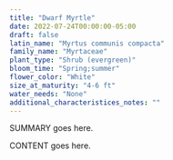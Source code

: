 ```yaml
---
title: "Dwarf Myrtle"
date: 2022-07-24T00:00:00-05:00
draft: false
latin_name: "Myrtus communis compacta"
family_name: "Myrtaceae"
plant_type: "Shrub (evergreen)"
bloom_time: "Spring;summer"
flower_color: "White"
size_at_maturity: "4-6 ft"
water_needs: "None"
additional_characteristices_notes: ""
---
```


SUMMARY goes here.

<!--more-->

CONTENT goes here.